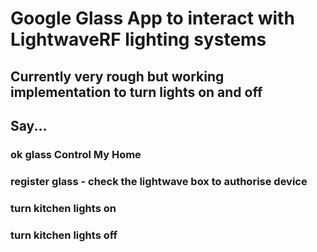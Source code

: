 # Google Glass App to interact with LightwaveRF lighting systems

## Currently very rough but working implementation to turn lights on and off

## Say...
### ok glass Control My Home
### register glass - check the lightwave box to authorise device
### turn kitchen lights on
### turn kitchen lights off
